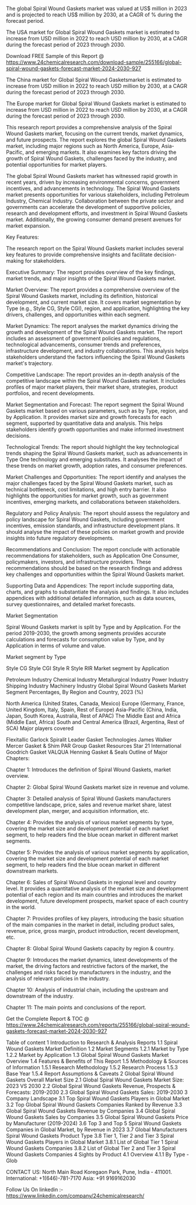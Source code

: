 The global Spiral Wound Gaskets market was valued at US$ million in 2023 and is projected to reach US$ million by 2030, at a CAGR of % during the forecast period.

The USA market for Global Spiral Wound Gaskets market is estimated to increase from USD million in 2022 to reach USD million by 2030, at a CAGR during the forecast period of 2023 through 2030.

Download FREE Sample of this Report @ https://www.24chemicalresearch.com/download-sample/255166/global-spiral-wound-gaskets-forecast-market-2024-2030-927

The China market for Global Spiral Wound Gasketsmarket is estimated to increase from USD million in 2022 to reach USD million by 2030, at a CAGR during the forecast period of 2023 through 2030.

The Europe market for Global Spiral Wound Gaskets market is estimated to increase from USD million in 2022 to reach USD million by 2030, at a CAGR during the forecast period of 2023 through 2030.

This research report provides a comprehensive analysis of the Spiral Wound Gaskets market, focusing on the current trends, market dynamics, and future prospects. The report explores the global Spiral Wound Gaskets market, including major regions such as North America, Europe, Asia-Pacific, and emerging markets. It also examines key factors driving the growth of Spiral Wound Gaskets, challenges faced by the industry, and potential opportunities for market players.

The global Spiral Wound Gaskets market has witnessed rapid growth in recent years, driven by increasing environmental concerns, government incentives, and advancements in technology. The Spiral Wound Gaskets market presents opportunities for various stakeholders, including Petroleum Industry, Chemical Industry. Collaboration between the private sector and governments can accelerate the development of supportive policies, research and development efforts, and investment in Spiral Wound Gaskets market. Additionally, the growing consumer demand present avenues for market expansion.

Key Features:

The research report on the Spiral Wound Gaskets market includes several key features to provide comprehensive insights and facilitate decision-making for stakeholders.

Executive Summary: The report provides overview of the key findings, market trends, and major insights of the Spiral Wound Gaskets market.

Market Overview: The report provides a comprehensive overview of the Spiral Wound Gaskets market, including its definition, historical development, and current market size. It covers market segmentation by Type (e.g., Style CG, Style CGI), region, and application, highlighting the key drivers, challenges, and opportunities within each segment.

Market Dynamics: The report analyses the market dynamics driving the growth and development of the Spiral Wound Gaskets market. The report includes an assessment of government policies and regulations, technological advancements, consumer trends and preferences, infrastructure development, and industry collaborations. This analysis helps stakeholders understand the factors influencing the Spiral Wound Gaskets market's trajectory.

Competitive Landscape: The report provides an in-depth analysis of the competitive landscape within the Spiral Wound Gaskets market. It includes profiles of major market players, their market share, strategies, product portfolios, and recent developments.

Market Segmentation and Forecast: The report segment the Spiral Wound Gaskets market based on various parameters, such as by Type, region, and by Application. It provides market size and growth forecasts for each segment, supported by quantitative data and analysis. This helps stakeholders identify growth opportunities and make informed investment decisions.

Technological Trends: The report should highlight the key technological trends shaping the Spiral Wound Gaskets market, such as advancements in Type One technology and emerging substitutes. It analyses the impact of these trends on market growth, adoption rates, and consumer preferences.

Market Challenges and Opportunities: The report identify and analyses the major challenges faced by the Spiral Wound Gaskets market, such as technical bottleneck, cost limitations, and high entry barrier. It also highlights the opportunities for market growth, such as government incentives, emerging markets, and collaborations between stakeholders.

Regulatory and Policy Analysis: The report should assess the regulatory and policy landscape for Spiral Wound Gaskets, including government incentives, emission standards, and infrastructure development plans. It should analyse the impact of these policies on market growth and provide insights into future regulatory developments.

Recommendations and Conclusion: The report conclude with actionable recommendations for stakeholders, such as Application One Consumer, policymakers, investors, and infrastructure providers. These recommendations should be based on the research findings and address key challenges and opportunities within the Spiral Wound Gaskets market.

Supporting Data and Appendices: The report include supporting data, charts, and graphs to substantiate the analysis and findings. It also includes appendices with additional detailed information, such as data sources, survey questionnaires, and detailed market forecasts.

Market Segmentation

Spiral Wound Gaskets market is split by Type and by Application. For the period 2019-2030, the growth among segments provides accurate calculations and forecasts for consumption value by Type, and by Application in terms of volume and value.

Market segment by Type

Style CG
Style CGI
Style R
Style RIR
Market segment by Application

Petroleum Industry
Chemical Industry
Metallurgical Industry
Power Industry
Shipping Industry
Machinery Industry
Global Spiral Wound Gaskets Market Segment Percentages, By Region and Country, 2023 (%)

North America (United States, Canada, Mexico)
Europe (Germany, France, United Kingdom, Italy, Spain, Rest of Europe)
Asia-Pacific (China, India, Japan, South Korea, Australia, Rest of APAC)
The Middle East and Africa (Middle East, Africa)
South and Central America (Brazil, Argentina, Rest of SCA)
Major players covered

Flexitallic
Garlock
Spiralit
Leader Gasket Technologies
James Walker
Mercer Gasket & Shim
PAR Group
Gasket Resources
Star 21 International
Goodrich Gasket
VALQUA
Henning Gasket & Seals
Outline of Major Chapters:

Chapter 1: Introduces the definition of Spiral Wound Gaskets, market overview.

Chapter 2: Global Spiral Wound Gaskets market size in revenue and volume.

Chapter 3: Detailed analysis of Spiral Wound Gaskets manufacturers competitive landscape, price, sales and revenue market share, latest development plan, merger, and acquisition information, etc.

Chapter 4: Provides the analysis of various market segments by type, covering the market size and development potential of each market segment, to help readers find the blue ocean market in different market segments.

Chapter 5: Provides the analysis of various market segments by application, covering the market size and development potential of each market segment, to help readers find the blue ocean market in different downstream markets.

Chapter 6: Sales of Spiral Wound Gaskets in regional level and country level. It provides a quantitative analysis of the market size and development potential of each region and its main countries and introduces the market development, future development prospects, market space of each country in the world.

Chapter 7: Provides profiles of key players, introducing the basic situation of the main companies in the market in detail, including product sales, revenue, price, gross margin, product introduction, recent development, etc.

Chapter 8: Global Spiral Wound Gaskets capacity by region & country.

Chapter 9: Introduces the market dynamics, latest developments of the market, the driving factors and restrictive factors of the market, the challenges and risks faced by manufacturers in the industry, and the analysis of relevant policies in the industry.

Chapter 10: Analysis of industrial chain, including the upstream and downstream of the industry.

Chapter 11: The main points and conclusions of the report.

Get the Complete Report & TOC @ https://www.24chemicalresearch.com/reports/255166/global-spiral-wound-gaskets-forecast-market-2024-2030-927

Table of content
1 Introduction to Research & Analysis Reports
1.1 Spiral Wound Gaskets Market Definition
1.2 Market Segments
1.2.1 Market by Type
1.2.2 Market by Application
1.3 Global Spiral Wound Gaskets Market Overview
1.4 Features & Benefits of This Report
1.5 Methodology & Sources of Information
1.5.1 Research Methodology
1.5.2 Research Process
1.5.3 Base Year
1.5.4 Report Assumptions & Caveats
2 Global Spiral Wound Gaskets Overall Market Size
2.1 Global Spiral Wound Gaskets Market Size: 2023 VS 2030
2.2 Global Spiral Wound Gaskets Revenue, Prospects & Forecasts: 2019-2030
2.3 Global Spiral Wound Gaskets Sales: 2019-2030
3 Company Landscape
3.1 Top Spiral Wound Gaskets Players in Global Market
3.2 Top Global Spiral Wound Gaskets Companies Ranked by Revenue
3.3 Global Spiral Wound Gaskets Revenue by Companies
3.4 Global Spiral Wound Gaskets Sales by Companies
3.5 Global Spiral Wound Gaskets Price by Manufacturer (2019-2024)
3.6 Top 3 and Top 5 Spiral Wound Gaskets Companies in Global Market, by Revenue in 2023
3.7 Global Manufacturers Spiral Wound Gaskets Product Type
3.8 Tier 1, Tier 2 and Tier 3 Spiral Wound Gaskets Players in Global Market
3.8.1 List of Global Tier 1 Spiral Wound Gaskets Companies
3.8.2 List of Global Tier 2 and Tier 3 Spiral Wound Gaskets Companies
4 Sights by Product
4.1 Overview
4.1.1 By Type - Glob

CONTACT US:
North Main Road Koregaon Park, Pune, India - 411001.
International: +1(646)-781-7170
Asia: +91 9169162030

Follow Us On linkedin :- https://www.linkedin.com/company/24chemicalresearch/
